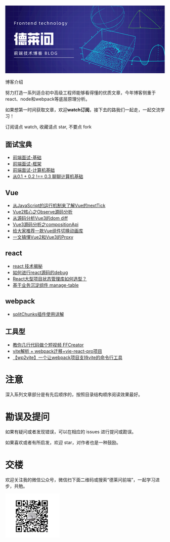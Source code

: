 ![](https://raw.githubusercontent.com/dravenww/blob/master/draven.png)

博客介绍

努力打造一系列适合初中高级工程师能够看得懂的优质文章，今年博客侧重于react、node和webpack等底层原理分析。

如果想第一时间获取文章，欢迎**watch订阅**，接下去的路我们一起走，一起交流学习！

订阅请点 watch, 收藏请点 star, 不要点 fork


## 面试宝典
- [前端面试-基础](https://github.com/dravenww/blob/issues/2)
- [前端面试-框架](https://github.com/dravenww/blob/issues/3)
- [前端面试-计算机基础](https://github.com/dravenww/blob/issues/4)
- [从0.1 + 0.2 !== 0.3 聊聊计算机基础](https://github.com/dravenww/blob/issues/16)

## Vue

- [从JavaScript的运行机制来了解Vue的nextTick](https://github.com/dravenww/blob/issues/5)
- [Vue2核心之Observe源码分析](https://github.com/dravenww/blob/issues/6)
- [从源码分析Vue3的dom diff](https://github.com/dravenww/blob/issues/7)
- [Vue3源码分析之compositionApi](https://github.com/dravenww/blob/issues/8)
- [给大家推荐一款Vue组件切换动画库](https://github.com/dravenww/blob/issues/10)
- [一文搞懂Vue2和Vue3的Proxy](https://github.com/dravenww/blob/issues/11)

## react

- [react 技术揭秘](https://react.iamkasong.com/)
- [如何进行react源码的debug](https://github.com/dravenww/blob/issues/1)
- [React大型项目状态管理库如何选型？](https://github.com/dravenww/blob/issues/15)
- [基于业务沉淀组件 manage-table](https://github.com/dravenww/blob/issues/17)

## webpack
- [splitChunks插件使用详解](https://github.com/dravenww/blob/issues/9)

## 工具型
- [教你几行代码做个短视频 FFCreator](https://github.com/dravenww/blob/issues/12)
- [vite解析 + webpack迁移+vie-react-pro项目](https://github.com/dravenww/blob/issues/13)
- [【wp2vite】一个让webpack项目支持vite的命令行工具](https://github.com/dravenww/blob/issues/14)

# 注意
深入系列文章部分是有先后顺序的，按照目录结构顺序阅读效果最好。

# 勘误及提问
如果有疑问或者发现错误，可以在相应的 issues 进行提问或勘误。


如果喜欢或者有所启发，欢迎 star，对作者也是一种鼓励。

# 交楼
欢迎关注我的微信公众号，微信扫下面二维码或搜索“德莱问前端”，一起学习进步，共勉。

![](https://raw.githubusercontent.com/dravenww/blob/master/241625904836_.pic.jpg)

